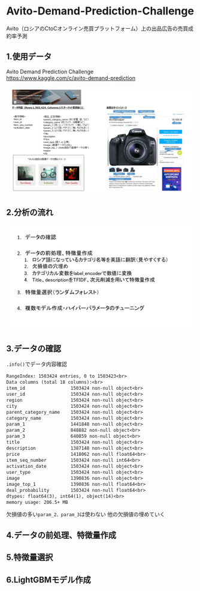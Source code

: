 # Avito-Demand-Prediction-Challenge<br>
Avito（ロシアのCtoCオンライン売買プラットフォーム）上の出品広告の売買成約率予測<br>
## 1.使用データ <br>
Avito Demand Prediction Challenge<br>
https://www.kaggle.com/c/avito-demand-prediction<br>
<br>
<img src="Images/001.jpg"><br>
## 2.分析の流れ <br>
<img src="Images/002.jpg"><br>

## 3.データの確認 <br>

`.info()`でデータ内容確認
<br>

```<class 'pandas.core.frame.DataFrame'><br>
RangeIndex: 1503424 entries, 0 to 1503423<br>
Data columns (total 18 columns):<br>
item_id                 1503424 non-null object<br>
user_id                 1503424 non-null object<br>
region                  1503424 non-null object<br>
city                    1503424 non-null object<br>
parent_category_name    1503424 non-null object<br>
category_name           1503424 non-null object<br>
param_1                 1441848 non-null object<br>
param_2                 848882 non-null object<br>
param_3                 640859 non-null object<br>
title                   1503424 non-null object<br>
description             1387148 non-null object<br>
price                   1418062 non-null float64<br>
item_seq_number         1503424 non-null int64<br>
activation_date         1503424 non-null object<br>
user_type               1503424 non-null object<br>
image                   1390836 non-null object<br>
image_top_1             1390836 non-null float64<br>
deal_probability        1503424 non-null float64<br>
dtypes: float64(3), int64(1), object(14)<br>
memory usage: 206.5+ MB

```

欠損値の多い`param_2、param_3`は使わない
他の欠損値の埋めていく<br>

## 4.データの前処理、特徴量作成

## 5.特徴量選択

## 6.LightGBMモデル作成

